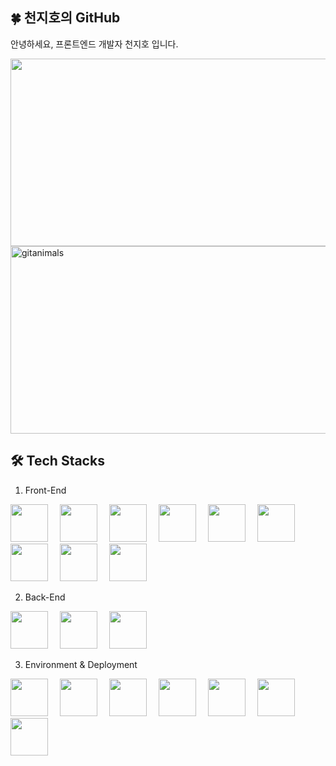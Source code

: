 ## 🍀 천지호의 GitHub

안녕하세요,
프론트엔드 개발자 천지호 입니다.

<a href="https://www.gitanimals.org/en_US?utm_medium=image&utm_source=Jiho8&utm_content=farm">
  <img
    src="https://render.gitanimals.org/farms/Jiho8"
    width="600"
    height="300"
  />
</a>

<a href="https://www.gitanimals.org/">
  <img
    src="https://render.gitanimals.org/guilds/725281121202963061/draw"
    width="600"
    height="300"
    alt="gitanimals"
  />
</a>

## 🛠 Tech Stacks

1. Front-End
<p>
  <img src="https://cdn.jsdelivr.net/gh/devicons/devicon@latest/icons/html5/html5-original.svg" width="60" height="60" style="margin-right:15px;"/>
  <img src="https://cdn.jsdelivr.net/gh/devicons/devicon@latest/icons/css3/css3-original.svg" width="60" height="60" style="margin-right:15px;"/>
  <img src="https://cdn.jsdelivr.net/gh/devicons/devicon@latest/icons/sass/sass-original.svg" width="60" height="60" style="margin-right:15px;"/>
  <img src="https://cdn.jsdelivr.net/gh/devicons/devicon@latest/icons/javascript/javascript-original.svg" width="60" height="60" style="margin-right:15px;"/>
  <img src="https://cdn.jsdelivr.net/gh/devicons/devicon/icons/react/react-original.svg" width="60" height="60" style="margin-right:15px;"/>
  <img src="https://cdn.jsdelivr.net/gh/devicons/devicon@latest/icons/axios/axios-plain.svg" width="60" height="60" style="margin-right:15px;"/>
  <img src="https://cdn.jsdelivr.net/gh/devicons/devicon@latest/icons/zustand/zustand-original.svg" width="60" height="60" style="margin-right:15px;"/>
  <img src="https://cdn.jsdelivr.net/gh/devicons/devicon@latest/icons/flutter/flutter-original.svg" width="60" height="60" style="margin-right:15px;"/>
  <img src="https://cdn.jsdelivr.net/gh/devicons/devicon@latest/icons/dart/dart-original.svg" width="60" height="60"/>
</p>

2. Back-End
<p>
  <img src="https://cdn.jsdelivr.net/gh/devicons/devicon@latest/icons/nodejs/nodejs-original-wordmark.svg" width="60" height="60" style="margin-right:15px;"/>
  <img src="https://cdn.jsdelivr.net/gh/devicons/devicon@latest/icons/express/express-original.svg" width="60" height="60" style="margin-right:15px;"/>
  <img src="https://cdn.jsdelivr.net/gh/devicons/devicon@latest/icons/php/php-original.svg" width="60" height="60" style="margin-right:15px;"/>
</p>

3. Environment & Deployment
<p>
  <img src="https://cdn.jsdelivr.net/gh/devicons/devicon@latest/icons/mongodb/mongodb-original-wordmark.svg" width="60" height="60" style="margin-right:15px;"/>
  <img src="https://cdn.jsdelivr.net/gh/devicons/devicon@latest/icons/mysql/mysql-original-wordmark.svg" width="60" height="60" style="margin-right:15px;"/>
  <img src="https://cdn.jsdelivr.net/gh/devicons/devicon@latest/icons/github/github-original.svg" width="60" height="60" style="margin-right:15px;"/>
  <img src="https://cdn.jsdelivr.net/gh/devicons/devicon@latest/icons/git/git-original.svg" width="60" height="60" style="margin-right:15px;"/>
  <img src="https://cdn.jsdelivr.net/gh/devicons/devicon@latest/icons/vercel/vercel-original.svg" width="60" height="60" style="margin-right:15px;"/>
  <img src="https://cdn.jsdelivr.net/gh/devicons/devicon@latest/icons/filezilla/filezilla-original.svg" width="60" height="60" style="margin-right:15px;"/>
  <img src="https://cdn.jsdelivr.net/gh/devicons/devicon@latest/icons/figma/figma-original.svg" width="60" height="60" style="margin-right:15px;"/>
</p>
